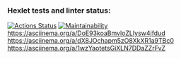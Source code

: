 ### Hexlet tests and linter status:
[![Actions Status](https://github.com/p00pstar/java-project-61/actions/workflows/hexlet-check.yml/badge.svg)](https://github.com/p00pstar/java-project-61/actions)
[![Maintainability](https://api.codeclimate.com/v1/badges/da3fbfa9be885c04c229/maintainability)](https://codeclimate.com/github/p00pstar/java-project-61/maintainability)
https://asciinema.org/a/DoE93koaBmvloZLIysw4jfdud
https://asciinema.org/a/dX8JOchapm5zO8XkXR1a9TBc0
https://asciinema.org/a/1wzYaotetsGiXLN7DDaZZrFvZ
